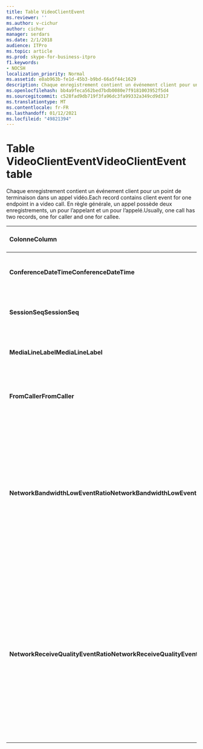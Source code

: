 ```yaml
---
title: Table VideoClientEvent
ms.reviewer: ''
ms.author: v-cichur
author: cichur
manager: serdars
ms.date: 2/1/2018
audience: ITPro
ms.topic: article
ms.prod: skype-for-business-itpro
f1.keywords:
- NOCSH
localization_priority: Normal
ms.assetid: e8ab963b-fe1d-45b3-b9bd-66a5f44c1629
description: Chaque enregistrement contient un événement client pour un point de terminaison dans un appel vidéo. En règle générale, un appel possède deux enregistrements, un pour l’appelant et un pour l’appelé.
ms.openlocfilehash: bb4a9feca562bed7bdb0080e7f9181003952f5d4
ms.sourcegitcommit: c528fad9db719f3fa96dc3fa99332a349cd9d317
ms.translationtype: MT
ms.contentlocale: fr-FR
ms.lasthandoff: 01/12/2021
ms.locfileid: "49821394"
---
```

# <a name="videoclientevent-table"></a><span data-ttu-id="ee6ac-104">Table VideoClientEvent</span><span class="sxs-lookup"><span data-stu-id="ee6ac-104">VideoClientEvent table</span></span>
 
<span data-ttu-id="ee6ac-105">Chaque enregistrement contient un événement client pour un point de terminaison dans un appel vidéo.</span><span class="sxs-lookup"><span data-stu-id="ee6ac-105">Each record contains client event for one endpoint in a video call.</span></span> <span data-ttu-id="ee6ac-106">En règle générale, un appel possède deux enregistrements, un pour l’appelant et un pour l’appelé.</span><span class="sxs-lookup"><span data-stu-id="ee6ac-106">Usually, one call has two records, one for caller and one for callee.</span></span>
  
|<span data-ttu-id="ee6ac-107">**Colonne**</span><span class="sxs-lookup"><span data-stu-id="ee6ac-107">**Column**</span></span>|<span data-ttu-id="ee6ac-108">**Type de données**</span><span class="sxs-lookup"><span data-stu-id="ee6ac-108">**Data Type**</span></span>|<span data-ttu-id="ee6ac-109">**Clé/Index**</span><span class="sxs-lookup"><span data-stu-id="ee6ac-109">**Key/Index**</span></span>|<span data-ttu-id="ee6ac-110">**Details**</span><span class="sxs-lookup"><span data-stu-id="ee6ac-110">**Details**</span></span>|
|:-----|:-----|:-----|:-----|
|<span data-ttu-id="ee6ac-111">**ConferenceDateTime**</span><span class="sxs-lookup"><span data-stu-id="ee6ac-111">**ConferenceDateTime**</span></span> <br/> |<span data-ttu-id="ee6ac-112">DateHeure</span><span class="sxs-lookup"><span data-stu-id="ee6ac-112">datetime</span></span>  <br/> |<span data-ttu-id="ee6ac-113">Primaire</span><span class="sxs-lookup"><span data-stu-id="ee6ac-113">Primary</span></span>  <br/> |<span data-ttu-id="ee6ac-114">Référencé à partir de [la table MediaLine](medialine-0.md).</span><span class="sxs-lookup"><span data-stu-id="ee6ac-114">Referenced from the [MediaLine table](medialine-0.md).</span></span>  <br/> |
|<span data-ttu-id="ee6ac-115">**SessionSeq**</span><span class="sxs-lookup"><span data-stu-id="ee6ac-115">**SessionSeq**</span></span> <br/> |<span data-ttu-id="ee6ac-116">int</span><span class="sxs-lookup"><span data-stu-id="ee6ac-116">int</span></span>  <br/> |<span data-ttu-id="ee6ac-117">Primaire</span><span class="sxs-lookup"><span data-stu-id="ee6ac-117">Primary</span></span>  <br/> |<span data-ttu-id="ee6ac-118">Référencé à partir de [la table MediaLine](medialine-0.md).</span><span class="sxs-lookup"><span data-stu-id="ee6ac-118">Referenced from the [MediaLine table](medialine-0.md).</span></span>  <br/> |
|<span data-ttu-id="ee6ac-119">**MediaLineLabel**</span><span class="sxs-lookup"><span data-stu-id="ee6ac-119">**MediaLineLabel**</span></span> <br/> |<span data-ttu-id="ee6ac-120">tinyint</span><span class="sxs-lookup"><span data-stu-id="ee6ac-120">tinyint</span></span>  <br/> |<span data-ttu-id="ee6ac-121">Primaire</span><span class="sxs-lookup"><span data-stu-id="ee6ac-121">Primary</span></span>  <br/> |<span data-ttu-id="ee6ac-122">Référencé à partir de [la table MediaLine](medialine-0.md).</span><span class="sxs-lookup"><span data-stu-id="ee6ac-122">Referenced from the [MediaLine table](medialine-0.md).</span></span>  <br/> |
|<span data-ttu-id="ee6ac-123">**FromCaller**</span><span class="sxs-lookup"><span data-stu-id="ee6ac-123">**FromCaller**</span></span> <br/> |<span data-ttu-id="ee6ac-124">bit</span><span class="sxs-lookup"><span data-stu-id="ee6ac-124">bit</span></span>  <br/> |<span data-ttu-id="ee6ac-125">Primaire</span><span class="sxs-lookup"><span data-stu-id="ee6ac-125">Primary</span></span>  <br/> |<span data-ttu-id="ee6ac-126">0 : données de l’appelé</span><span class="sxs-lookup"><span data-stu-id="ee6ac-126">0: Callee's data</span></span>  <br/> <span data-ttu-id="ee6ac-127">1 : données de l’appelant</span><span class="sxs-lookup"><span data-stu-id="ee6ac-127">1: Caller's data</span></span>  <br/> |
|<span data-ttu-id="ee6ac-128">**NetworkBandwidthLowEventRatio**</span><span class="sxs-lookup"><span data-stu-id="ee6ac-128">**NetworkBandwidthLowEventRatio**</span></span> <br/> || <br/> |<span data-ttu-id="ee6ac-129">Pourcentage de session où l’événement LowBandwidth a été déclenché pour l’état « Bad ».</span><span class="sxs-lookup"><span data-stu-id="ee6ac-129">Percentage of session the LowBandwidth event was fired for 'Bad' state.</span></span> <span data-ttu-id="ee6ac-130">La bande passante disponible est insuffisante pour une expérience vocale acceptable.</span><span class="sxs-lookup"><span data-stu-id="ee6ac-130">The available bandwidth is insufficient for an acceptable voice experience.</span></span>  <br/> |
|<span data-ttu-id="ee6ac-131">**NetworkReceiveQualityEventRatio**</span><span class="sxs-lookup"><span data-stu-id="ee6ac-131">**NetworkReceiveQualityEventRatio**</span></span> <br/> || <br/> |<span data-ttu-id="ee6ac-132">Pourcentage de session où l’événement ReceiveSendQuality a été déclenché pour l’état « Bad ».</span><span class="sxs-lookup"><span data-stu-id="ee6ac-132">Percentage of session the ReceiveSendQuality event was fired for 'Bad' state.</span></span>  <br/> <span data-ttu-id="ee6ac-133">La qualité du réseau en termes de gigue ou de perte de paquets est grave et a un impact sur la qualité de l’audio reçu.</span><span class="sxs-lookup"><span data-stu-id="ee6ac-133">Network quality in terms of jitter or packet loss is severe and impacts the quality of audio being received.</span></span>  <br/> |
   

